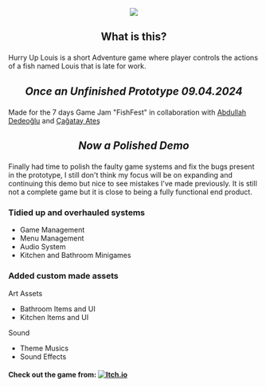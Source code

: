 <p align="center">
  <img src="./Assets/Art Assets/Game Icon/Hurry_Up_Louis_Icon.png"/>
</p>

## <p align="center">What is this?</p>
Hurry Up Louis is a short Adventure game where player controls the actions of a fish named Louis that is late for work.

## <p align="center">*Once an Unfinished Prototype 09.04.2024*</p>
Made for the 7 days Game Jam "FishFest" in collaboration with [Abdullah Dedeoğlu](https://github.com/abdullahdedeoglu) and [Çağatay Ateş](https://github.com/AgeOfTheHorseMoon)

## <p align="center">*Now a Polished Demo*</p>
Finally had time to polish the faulty game systems and fix the bugs present in the prototype, I still don't think my focus will be on expanding and continuing this demo but nice to see mistakes I've made previously.
It is still not a complete game but it is close to being a fully functional end product.

### Tidied up and overhauled systems
<ul>
 <li>Game Management</li>
 <li>Menu Management</li>
 <li>Audio System</li> 
 <li>Kitchen and Bathroom Minigames</li> 
</ul>

### Added custom made assets
Art Assets
<ul>
 <li>Bathroom Items and UI</li>
 <li>Kitchen Items and UI</li>
</ul>
Sound
<ul>
 <li>Theme Musics</li>
 <li>Sound Effects</li>
</ul>

#### Check out the game from: [![Itch.io](https://img.shields.io/badge/-Itch.io-000?&logo=itch.io)](https://mehmetberkayc.itch.io)
